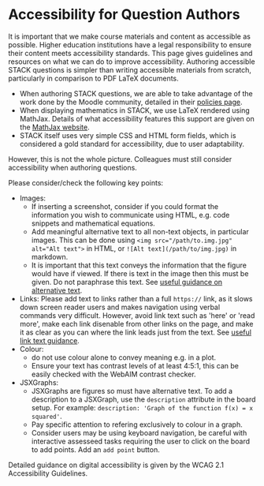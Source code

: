# Accessibility​ for Question Authors

It is important that we make course materials and content as accessible as possible. Higher education institutions have a legal responsibility to ensure their content meets accessibility standards. This page gives guidelines and resources on what we can do to improve accessibility.
Authoring accessible STACK questions is simpler than writing accessible materials from scratch, particularly in comparison to PDF LaTeX documents.

* When authoring STACK questions, we are able to take advantage of the work done by the Moodle community, detailed in their [policies page](http://docs.moodle.org/dev/Accessibility).
* When displaying mathematics in STACK, we use LaTeX rendered using MathJax. Details of what accessibility features this support are given on the [MathJax website](https://docs.mathjax.org/en/latest/basic/accessibility.html).
* STACK itself uses very simple CSS and HTML form fields, which is considered a gold standard for accessibility, due to user adaptability.

However, this is not the whole picture. Colleagues must still consider accessibility when authoring questions.

Please consider/check the following key points:
* Images:
  * If inserting a screenshot, consider if you could format the information  you wish to communicate using HTML, e.g. code snippets and mathematical equations.
  * Add meaningful alternative text to all non-text objects, in particular images. This can be done using `<img src="/path/to.img.jpg" alt="Alt text">` in HTML, or `![Alt text](/path/to/img.jpg)` in markdown.
  * It is important that this text conveys the information that the figure would have if viewed. If there is text in the image then this must be given. Do not paraphrase this text. See [useful guidance on alternative text](https://accessibility.huit.harvard.edu/describe-content-images).
* Links: Please add text to links rather than a full `https://` link, as it slows down screen reader users and makes navigation using verbal commands very difficult. However, avoid link text such as 'here' or 'read more', make each link disenable from other links on the page, and make it as clear as you can where the link leads just from the text. See [useful link text guidance](https://www.norfolk.gov.uk/article/44520/Links-and-link-text).
* Colour:
  * do not use colour alone to convey meaning e.g. in a plot.
  * Ensure your text has contrast levels of at least 4:5:1, this can be easily checked with the WebAIM contrast checker.
* JSXGraphs:
  * JSXGraphs are figures so must have alternative text. To add a description to a JSXGraph, use the `description` attribute in the board setup. For example:
  `description: 'Graph of the function f(x) = x squared'`.
  * Pay specific attention to refering exclusively to colour in a graph. 
  * Consider users may be using keyboard navigation, be careful with interactive assesseed tasks requiring the user to click on the board to add points. Add an `add point` button.
  
Detailed guidance on digital accessibility is given by the WCAG 2.1 Accessibility Guidelines.
